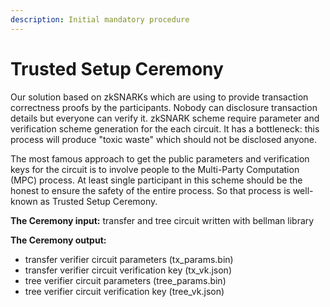 ```yaml
---
description: Initial mandatory procedure
---
```


# Trusted Setup Ceremony

Our solution based on zkSNARKs which are using to provide transaction correctness proofs by the participants. Nobody can disclosure transaction details but everyone can verify it. zkSNARK scheme require parameter and verification scheme generation for the each circuit. It has a bottleneck: this process will produce "toxic waste" which should not be disclosed anyone.

The most famous approach to get the public parameters and verification keys for the circuit is to involve people to the Multi-Party Computation (MPC) process. At least single participant in this scheme should be the honest to ensure the safety of the entire process. So that process is well-known as Trusted Setup Ceremony.

**The Ceremony input:** transfer and tree circuit written with bellman library

**The Ceremony output:**

* transfer verifier circuit parameters (tx\_params.bin)
* transfer verifier circuit verification key (tx\_vk.json)
* tree verifier circuit parameters (tree\_params.bin)
* tree verifier circuit verification key (tree\_vk.json)



